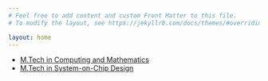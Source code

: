 ```yaml
---
# Feel free to add content and custom Front Matter to this file.
# To modify the layout, see https://jekyllrb.com/docs/themes/#overriding-theme-defaults

layout: home
---
```


- [M.Tech in Computing and Mathematics](./mcam)
- [M.Tech in System-on-Chip Design](./msocd)
